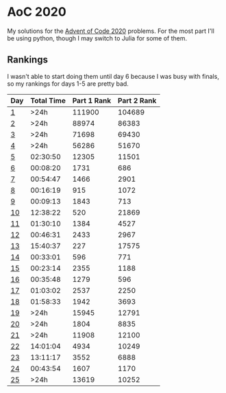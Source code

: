 # AoC 2020
My solutions for the [Advent of Code 2020](https://adventofcode.com/2020/) problems. For the most part I'll be using python, though I may switch to Julia for some of them.

## Rankings
I wasn't able to start doing them until day 6 because I was busy with finals, so my rankings for days 1-5 are pretty bad.

| Day                             | Total Time     | Part 1 Rank | Part 2 Rank | 
| ------------------------------- | -------------- | ----------- | ----------- | 
| [1](day01)                      | >24h           | 111900      | 104689      | 
| [2](day02)                      | >24h           | 88974       | 86383       | 
| [3](day03)                      | >24h           | 71698       | 69430       | 
| [4](day04)                      | >24h           | 56286       | 51670       | 
| [5](day05)                      | 02:30:50       | 12305       | 11501       | 
| [6](day06)                      | 00:08:20       | 1731        | 686         | 
| [7](day07)                      | 00:54:47       | 1466        | 2901        | 
| [8](day08)                      | 00:16:19       | 915         | 1072        | 
| [9](day09)                      | 00:09:13       | 1843        | 713         | 
| [10](day10)                     | 12:38:22       | 520         | 21869       | 
| [11](day11)                     | 01:30:10       | 1384        | 4527        | 
| [12](day12)                     | 00:46:31       | 2433        | 2967        | 
| [13](day13)                     | 15:40:37       | 227         | 17575       | 
| [14](day14)                     | 00:33:01       | 596         | 771         | 
| [15](day15)                     | 00:23:14       | 2355        | 1188        | 
| [16](day16)                     | 00:35:48       | 1279        | 596         | 
| [17](day17)                     | 01:03:02       | 2537        | 2250        | 
| [18](day18)                     | 01:58:33       | 1942        | 3693        | 
| [19](day19)                     | >24h           | 15945       | 12791       | 
| [20](day20)                     | >24h           | 1804        | 8835        | 
| [21](day21)                     | >24h           | 11908       | 12100       | 
| [22](day22)                     | 14:01:04       | 4934        | 10249       | 
| [23](day23)                     | 13:11:17       | 3552        | 6888        | 
| [24](day24)                     | 00:43:54       | 1607        | 1170        | 
| [25](day25)                     | >24h           | 13619       | 10252       | 
